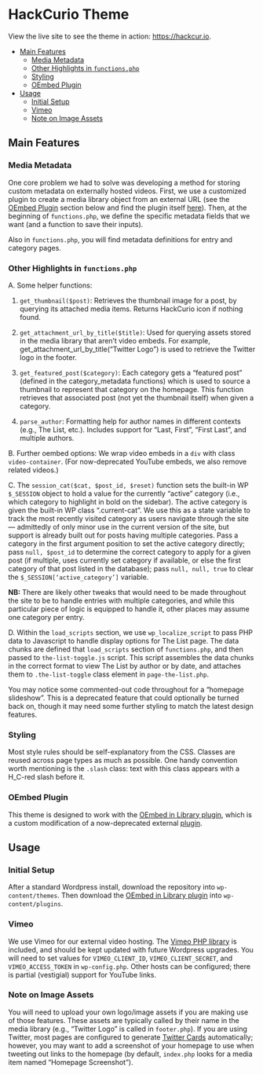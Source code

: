 # HackCurio Theme

View the live site to see the theme in action: https://hackcur.io.

- [Main Features](#main-features)
  * [Media Metadata](#media-metadata)
  * [Other Highlights in `functions.php`](#other-highlights-in-functionsphp)
  * [Styling](#styling)
  * [OEmbed Plugin](#oembed-plugin)
- [Usage](#usage)
  * [Initial Setup](#initial-setup)
  * [Vimeo](#vimeo)
  * [Note on Image Assets](#note-on-image-assets)

## Main Features

### Media Metadata
One core problem we had to solve was developing a method for storing custom metadata on externally hosted videos. First, we use a customized plugin to create a media library object from an external URL (see the [OEmbed Plugin](#oembed-plugin) section below and find the plugin itself [here](https://github.com/hackcurio/oembed_in_library)). Then, at the beginning of `functions.php`, we define the specific metadata fields that we want (and a function to save their inputs).

Also in `functions.php`, you will find metadata definitions for entry and category pages. 

### Other Highlights in `functions.php`
A. Some helper functions: 

1. `get_thumbnail($post)`: Retrieves the thumbnail image for a post, by querying its attached media items. Returns HackCurio icon if nothing found. 

2. `get_attachment_url_by_title($title)`: Used for querying assets stored in the media library that aren’t video embeds. For example, get_attachment_url_by_title(“Twitter Logo”) is used to retrieve the Twitter logo in the footer. 

3. `get_featured_post($category)`: Each category gets a “featured post” (defined in the category_metadata functions) which is used to source a thumbnail to represent that category on the homepage. This function retrieves that associated post (not yet the thumbnail itself) when given a category. 

4. `parse_author`: Formatting help for author names in different contexts (e.g., The List, etc.). Includes support for “Last, First”, “First Last”, and multiple authors. 

B. Further oembed options: We wrap video embeds in a `div` with class `video-container`. (For now-deprecated YouTube embeds, we also remove related videos.)

C. The `session_cat($cat, $post_id, $reset)` function sets the built-in WP `$_SESSION` object to hold a value for the currently “active” category (i.e., which category to highlight in bold on the sidebar). The active category is given the built-in WP class “.current-cat”. We use this as a state variable to track the most recently visited category as users navigate through the site — admittedly of only minor use in the current version of the site, but support is already built out for posts having multiple categories. Pass a category in the first argument position to set the active category directly; pass `null, $post_id` to determine the correct category to apply for a given post (if multiple, uses currently set category if available, or else the first category of that post listed in the database); pass `null, null, true` to clear the `$_SESSION[‘active_category’]` variable. 

**NB:** There are likely other tweaks that would need to be made throughout the site to be to handle entries with multiple categories, and while this particular piece of logic is equipped to handle it, other places may assume one category per entry. 

D. Within the `load_scripts` section, we use `wp_localize_script` to pass PHP data to Javascript to handle display options for The List page. The data chunks are defined that `load_scripts` section of `functions.php`, and then passed to `the-list-toggle.js` script. This script assembles the data chunks in the correct format to view The List by author or by date, and attaches them to `.the-list-toggle` class element in `page-the-list.php`. 

You may notice some commented-out code throughout for a “homepage slideshow”. This is a deprecated feature that could optionally be turned back on, though it may need some further styling to match the latest design features. 

### Styling
Most style rules should be self-explanatory from the CSS. Classes are reused across page types as much as possible. One handy convention worth mentioning is the `.slash` class: text with this class appears with a H_C-red slash before it. 

### OEmbed Plugin
This theme is designed to work with the [OEmbed in Library plugin](https://github.com/hackcurio/oembed_in_library), which is a custom modification of a now-deprecated external [plugin](https://wordpress.org/plugins/oembed-in-library/).

## Usage
### Initial Setup
After a standard Wordpress install, download the repository into `wp-content/themes`. Then download the [OEmbed in Library plugin](https://github.com/hackcurio/oembed_in_library) into `wp-content/plugins`.

### Vimeo
We use Vimeo for our external video hosting. The [Vimeo PHP library](https://github.com/vimeo/vimeo.php) is included, and should be kept updated with future Wordpress upgrades. You will need to set values for `VIMEO_CLIENT_ID`, `VIMEO_CLIENT_SECRET`, and `VIMEO_ACCESS_TOKEN` in `wp-config.php`. Other hosts can be configured; there is partial (vestigial) support for YouTube links.

### Note on Image Assets
You will need to upload your own logo/image assets if you are making use of those features. These assets are typically called by their name in the media library (e.g., “Twitter Logo” is called in `footer.php`). If you are using Twitter, most pages are configured to generate [Twitter Cards](https://developer.twitter.com/en/docs/tweets/optimize-with-cards/guides/getting-started) automatically; however, you may want to add a screenshot of your homepage to use when tweeting out links to the homepage (by default, `index.php` looks for a media item named “Homepage Screenshot”).
